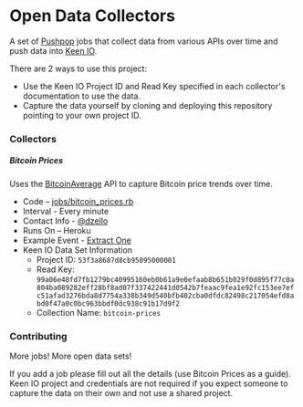 # Open Data Collectors

A set of [Pushpop](https://github.com/pushpop-project/pushpop) jobs that collect data from various APIs over time and push data into [Keen IO](https://keen.io).

There are 2 ways to use this project:

+ Use the Keen IO Project ID and Read Key specified in each collector's documentation to use the data.
+ Capture the data yourself by cloning and deploying this repository pointing to your own project ID.

### Collectors

##### Bitcoin Prices

Uses the [BitcoinAverage](https://api.bitcoinaverage.com) API to capture Bitcoin
price trends over time.

+ Code – [jobs/bitcoin_prices.rb](jobs/bitcoin_prices_job.rb)
+ Interval - Every minute
+ Contact Info - [@dzello](https://twitter.com/dzello)
+ Runs On – Heroku
+ Example Event - [Extract One](https://api.keen.io/3.0/projects/53f3a8687d8cb95095000001/queries/extraction?latest=1&event_collection=bitcoin-prices&api_key=99a06e48fd7fb1279bc40995160eb0b61a9e0efaab8b651b029f0d895f77c0a804ba089282eff28bf8ad07f337422441d0542b7feaac9fea1e92fc153ee7efc51afad3276bda8d7754a338b349d540bfb402cba0dfdc82498c217054efd8abd0f47a0c0bc963bbdf0dc938c91b17d9f2)
+ Keen IO Data Set Information
  + Project ID: `53f3a8687d8cb95095000001`
  + Read Key: `99a06e48fd7fb1279bc40995160eb0b61a9e0efaab8b651b029f0d895f77c0a804ba089282eff28bf8ad07f337422441d0542b7feaac9fea1e92fc153ee7efc51afad3276bda8d7754a338b349d540bfb402cba0dfdc82498c217054efd8abd0f47a0c0bc963bbdf0dc938c91b17d9f2`
  + Collection Name: `bitcoin-prices`

### Contributing

More jobs! More open data sets!

If you add a job please fill out all the details (use Bitcoin Prices as a guide).
Keen IO project and credentials are not required if you expect someone to capture
the data on their own and not use a shared project.
